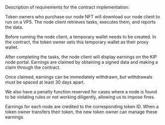 Description of requirements for the contract implementation:

Token owners who purchase our node NFT will download our node client to run on a VPS. The node client retrieves tasks, executes them, and reports the data.

Before running the node client, a temporary wallet needs to be created. In the contract, the token owner sets this temporary wallet as their proxy wallet.

After completing the tasks, the node client will display earnings on the KIP node portal. Earnings are claimed by obtaining a signed data and making a claim through the contract.

Once claimed, earnings can be immediately withdrawn, but withdrawals must be spaced at least 30 days apart.

We also have a penalty function reserved for cases where a node is found to be violating rules or not working diligently, allowing us to impose fines.

Earnings for each node are credited to the corresponding token ID. When a token owner transfers their token, the new token owner can manage these earnings.
